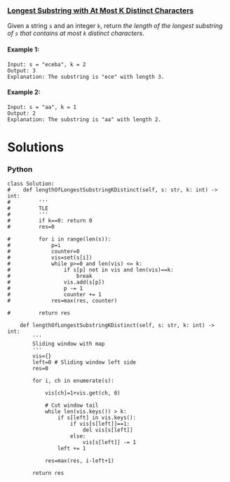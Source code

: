 ### [Longest Substring with At Most K Distinct Characters](https://leetcode.com/problems/longest-substring-with-at-most-k-distinct-characters/) <br>

Given a string `s` and an integer `k`, return *the length of the longest substring of `s` that contains at most `k` distinct characters*.



#### Example 1:

```
Input: s = "eceba", k = 2
Output: 3
Explanation: The substring is "ece" with length 3.

```

#### Example 2:

```
Input: s = "aa", k = 1
Output: 2
Explanation: The substring is "aa" with length 2.

```



# Solutions

### Python
```
class Solution:
#    def lengthOfLongestSubstringKDistinct(self, s: str, k: int) -> int:
#         '''
#         TLE
#         '''
#         if k==0: return 0
#         res=0
        
#         for i in range(len(s)):
#             p=i
#             counter=0
#             vis=set(s[i])
#             while p>=0 and len(vis) <= k:
#                 if s[p] not in vis and len(vis)==k:
#                     break
#                 vis.add(s[p])
#                 p -= 1
#                 counter += 1
#             res=max(res, counter)
                
#         return res

    def lengthOfLongestSubstringKDistinct(self, s: str, k: int) -> int:
        '''
        Sliding window with map
        '''
        vis={}
        left=0 # Sliding window left side
        res=0
        
        for i, ch in enumerate(s):
            
            vis[ch]=1+vis.get(ch, 0)
            
            # Cut window tail
            while len(vis.keys()) > k:
                if s[left] in vis.keys():
                    if vis[s[left]]==1:
                        del vis[s[left]]
                    else:
                        vis[s[left]] -= 1
                left += 1
                
            res=max(res, i-left+1)
                
        return res

```
